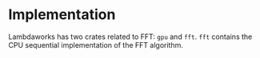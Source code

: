 # Implementation

Lambdaworks has two crates related to FFT: `gpu` and `fft`. `fft` contains the CPU sequential implementation of the FFT algorithm.
